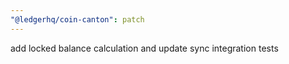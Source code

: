 ```yaml
---
"@ledgerhq/coin-canton": patch
---
```


add locked balance calculation and update sync integration tests
